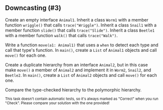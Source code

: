 ## Downcasting (#3)

Create an empty interface `Animal1`. Inherit a class `Worm1` with a member
function `wriggle()` that calls `trace("Wriggle")`. Inherit a class `Snail1`
with a member function `slide()` that calls `trace("Slide")`. Inherit a class
`Beetle1` with a member function `walk()` that calls `trace("Walk")`.

Write a function `move(a1: Animal1)` that uses a `when` to detect each type and
call that type's function. In `main()`, create a `List` of `Animal1` objects
and call `move()` for each one.

Create a duplicate hierarchy from an interface `Animal2`, but in this case make
`move()` a member of `Animal2` and implement it in `Worm2`, `Snail2`, and
`Beetle2`. In `main()`, create a `List` of `Animal2` objects and call `move()`
for each one.

Compare the type-checked hierarchy to the polymorphic hierarchy.

<sub> This task doesn't contain automatic tests,
so it's always marked as "Correct" when you run "Check".
Please compare your solution with the one provided! </sub>
